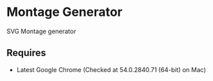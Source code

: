 Montage Generator
================
SVG Montage generator


 Requires
---------
 - Latest Google Chrome (Checked at 54.0.2840.71 (64-bit) on Mac)
